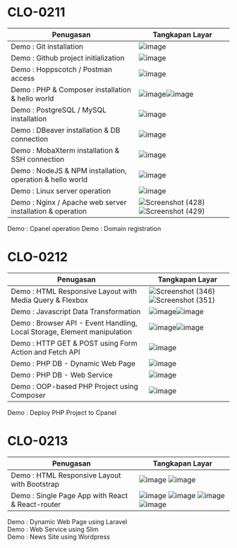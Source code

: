 # CLO-0211

Penugasan | Tangkapan Layar
---- | ---
Demo : Git installation | ![image](https://user-images.githubusercontent.com/88075963/209046989-e5ff64f5-9e86-46ca-a657-263f13feaf10.png) 
Demo : Github project initialization | ![image](https://user-images.githubusercontent.com/88075963/209119014-9ac88c33-1241-4579-b7ae-16e3a3ebea96.png)
Demo : Hoppscotch / Postman access | ![image](https://user-images.githubusercontent.com/88075963/209503516-549d12cb-c43e-4c18-b42f-8d80c1a5fe9a.png)
Demo : PHP & Composer installation & hello world |![image](https://user-images.githubusercontent.com/88075963/209458013-6c7a5d4b-d040-4841-aaf0-bf000fc2867f.png)![image](https://user-images.githubusercontent.com/88075963/209458137-fe8572cf-234d-4e8b-a5ca-24998dbcd645.png)
Demo : PostgreSQL / MySQL installation | ![image](https://user-images.githubusercontent.com/88075963/209118281-1ee82961-e390-4bc1-aba5-92a9a7d96b7b.png)	
Demo : DBeaver installation & DB connection	| ![image](https://user-images.githubusercontent.com/88075963/209121443-8edad382-1c5e-414b-afe1-84b9f5d131a6.png)
Demo : MobaXterm installation & SSH connection | ![image](https://user-images.githubusercontent.com/88075963/209121951-39d881d5-eb00-4f19-9114-7baffb27abd8.png)
Demo : NodeJS & NPM installation, operation & hello world	| ![image](https://user-images.githubusercontent.com/88075963/209141071-69ce496c-1f7c-4a87-9f59-45192b54cfb3.png)
Demo : Linux server operation	| ![image](https://user-images.githubusercontent.com/88075963/209501410-d72563a6-0adf-439f-a2dc-0be57605931f.png)
Demo : Nginx / Apache web server installation & operation	| ![Screenshot (428)](https://user-images.githubusercontent.com/88075963/209524205-c3bfe9f8-0c73-4137-929b-1d2be1b4ac35.png)![Screenshot (429)](https://user-images.githubusercontent.com/88075963/209524210-c4bad321-3599-4dbd-ad79-f7b5a25592dd.png)
Demo : Cpanel operation	
Demo : Domain registration	

# CLO-0212

Penugasan | Tangkapan Layar
---- | ---
Demo : HTML Responsive Layout with Media Query & Flexbox | ![Screenshot (346)](https://user-images.githubusercontent.com/88075963/191169521-953eff7d-85cb-4180-80ca-c21c035a25b9.png)	![Screenshot (351)](https://user-images.githubusercontent.com/88075963/191169844-d4961873-0a4c-42c1-9a49-35c5159f1cb1.png)
Demo : Javascript Data Transformation	| ![image](https://user-images.githubusercontent.com/88075963/209489955-a8f1e1fb-8f7a-4851-a6d4-15d380b19e8e.png)![image](https://user-images.githubusercontent.com/88075963/209489935-6a8e4014-9043-47a7-834b-44c6a7167bbe.png)
Demo : Browser API - Event Handling, Local Storage, Element manipulation | ![image](https://user-images.githubusercontent.com/88075963/209507292-db775472-eacf-44ab-a9d7-4ce4a3d33e99.png)![image](https://user-images.githubusercontent.com/88075963/209507141-61281a41-0d07-483b-81f2-432a15cf1a48.png)
Demo : HTTP GET & POST using Form Action and Fetch API | ![image](https://user-images.githubusercontent.com/88075963/209505093-56664788-fd45-4db7-9aaa-f8a77f106253.png)
Demo : PHP DB - Dynamic Web Page | ![image](https://user-images.githubusercontent.com/88075963/209538389-a697d942-0bd1-4844-aa69-b4685264b3a3.png)
Demo : PHP DB - Web Service	| ![image](https://user-images.githubusercontent.com/88075963/209540218-106a7dc7-029f-4365-b80e-49ea269e10b9.png)
Demo : OOP-based PHP Project using Composer	| ![image](https://user-images.githubusercontent.com/88075963/209538490-6b70d832-f48a-4b72-9754-7c1a844c7af1.png)
Demo : Deploy PHP Project to Cpanel	

# CLO-0213

Penugasan | Tangkapan Layar
---- | ---
Demo : HTML Responsive Layout with Bootstrap | ![image](https://user-images.githubusercontent.com/88075963/209126309-a7e05da1-aa12-4b49-83e1-cc10207e56a2.png) ![image](https://user-images.githubusercontent.com/88075963/209126529-ee13af18-75d2-493a-a481-9b63f0f2803a.png)
Demo : Single Page App with React & React-router | ![image](https://user-images.githubusercontent.com/88075963/209489067-cb268b6e-9e02-4dfa-8858-f79151d5a75e.png) ![image](https://user-images.githubusercontent.com/88075963/209488877-eb017310-c1eb-4c47-bd35-0222ab2dbb36.png) ![image](https://user-images.githubusercontent.com/88075963/209488924-da1330d8-fcaa-49e9-81dd-75ccebf2cec0.png) ![image](https://user-images.githubusercontent.com/88075963/209488952-9fc1af01-a7a2-4fa3-bec1-465643bdc225.png) 
Demo : Dynamic Web Page using Laravel	
Demo : Web Service using Slim	
Demo : News Site using Wordpress
